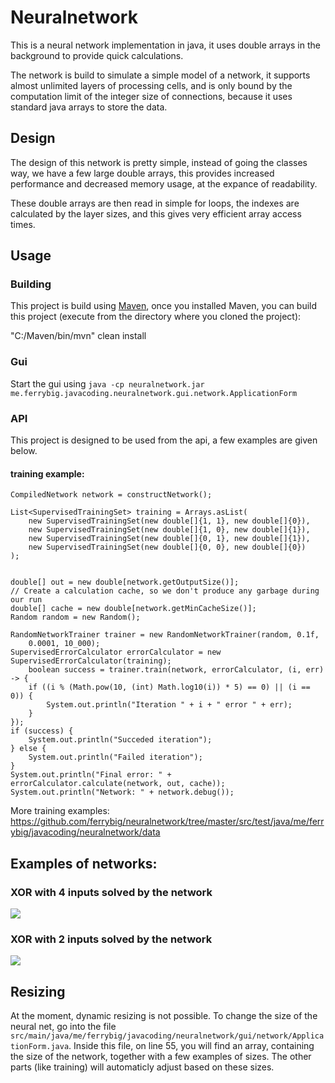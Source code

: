 # Neuralnetwork
This is a neural network implementation in java, it uses double arrays in the background to provide quick calculations.

The network is build to simulate a simple model of a network, it supports almost unlimited layers of processing cells, and is only bound by the computation limit of the integer size of connections, because it uses standard java arrays to store the data.

## Design
The design of this network is pretty simple, instead of going the classes way, we have a few large double arrays, this provides increased performance and decreased memory usage, at the expance of readability.

These double arrays are then read in simple for loops, the indexes are calculated by the layer sizes, and this gives very efficient array access times.

## Usage

### Building

This project is build using [Maven](https://maven.apache.org/), once you installed Maven, you can build this project (execute from the directory where you cloned the project):

"C:/Maven/bin/mvn" clean install

### Gui

Start the gui using `java -cp neuralnetwork.jar me.ferrybig.javacoding.neuralnetwork.gui.network.ApplicationForm`

### API

This project is designed to be used from the api, a few examples are given below.

#### training example:

    CompiledNetwork network = constructNetwork();

    List<SupervisedTrainingSet> training = Arrays.asList(
        new SupervisedTrainingSet(new double[]{1, 1}, new double[]{0}),
        new SupervisedTrainingSet(new double[]{1, 0}, new double[]{1}),
        new SupervisedTrainingSet(new double[]{0, 1}, new double[]{1}),
        new SupervisedTrainingSet(new double[]{0, 0}, new double[]{0})
    );
  
  
    double[] out = new double[network.getOutputSize()];
    // Create a calculation cache, so we don't produce any garbage during our run
    double[] cache = new double[network.getMinCacheSize()];
    Random random = new Random();
    
    RandomNetworkTrainer trainer = new RandomNetworkTrainer(random, 0.1f,
        0.0001, 10_000);
    SupervisedErrorCalculator errorCalculator = new SupervisedErrorCalculator(training);
        boolean success = trainer.train(network, errorCalculator, (i, err) -> {
        if ((i % (Math.pow(10, (int) Math.log10(i)) * 5) == 0) || (i == 0)) {
            System.out.println("Iteration " + i + " error " + err);
        }
    });
    if (success) {
        System.out.println("Succeded iteration");
    } else {
        System.out.println("Failed iteration");
    }
    System.out.println("Final error: " + errorCalculator.calculate(network, out, cache));
    System.out.println("Network: " + network.debug());
  
  More training examples: https://github.com/ferrybig/neuralnetwork/tree/master/src/test/java/me/ferrybig/javacoding/neuralnetwork/data

## Examples of networks:

### XOR with 4 inputs solved by the network
[![](https://i.imgur.com/8Hmz3hc.png)](https://i.imgur.com/8Hmz3hc.png)

### XOR with 2 inputs solved by the network
[![](https://i.imgur.com/IN8Rz7B.png)](https://i.imgur.com/IN8Rz7B.png)

## Resizing

At the moment, dynamic resizing is not possible. To change the size of the
neural net, go into the file `src/main/java/me/ferrybig/javacoding/neuralnetwork/gui/network/ApplicationForm.java`.
Inside this file, on line 55, you will find an array, containing the size of the
network, together with a few examples of sizes. The other parts (like training) will automaticly adjust based on these sizes.
